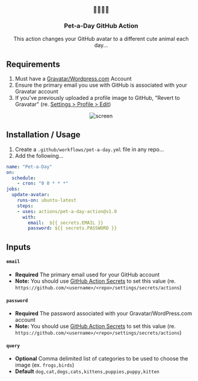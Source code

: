 <h3 align="center">🐶🐹🐰🐱</h3>
<h3 align="center">Pet-a-Day GitHub Action</h3>

<p align="center">This action changes your GitHub avatar to a different cute animal each day...</p>

## Requirements

1. Must have a [Gravatar/Wordpress.com](http://en.gravatar.com/) Account
2. Ensure the primary email you use with GitHub is associated with your Gravatar account
3. If you've previously uploaded a profile image to GitHub, "Revert to Gravatar" (re. [Settings > Profile > Edit](https://github.com/settings/profile))

<p align="center"><img src="https://user-images.githubusercontent.com/459713/109911892-fac3fc80-7c78-11eb-81fb-bbff3cc58091.png" alt="screen" /></p>

## Installation / Usage

1. Create a `.github/workflows/pet-a-day.yml` file in any repo...
2. Add the following...

```yaml
name: "Pet-a-Day"
on:
  schedule:
    - cron: "0 0 * * *"
jobs:
  update-avatar:
    runs-on: ubuntu-latest
    steps:
    - uses: actions/pet-a-day-action@v1.0
      with:
        email:  ${{ secrets.EMAIL }}
        password: ${{ secrets.PASSWORD }}
```

## Inputs

#### `email`

* **Required** The primary email used for your GitHub account
* **Note:** You should use [GitHub Action Secrets](https://docs.github.com/en/actions/reference/encrypted-secrets) to set this value (re. `https://github.com/<username>/<repo>/settings/secrets/actions`)

#### `password`

* **Required** The password associated with your Gravatar/WordPress.com account
* **Note:** You should use [GitHub Action Secrets](https://docs.github.com/en/actions/reference/encrypted-secrets) to set this value (re. `https://github.com/<username>/<repo>/settings/secrets/actions`)

#### `query`

* **Optional** Comma delimited list of categories to be used to choose the image (ex. `frogs,birds`)
* **Default** `dog,cat,dogs,cats,kittens,puppies,puppy,kitten`
